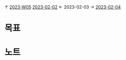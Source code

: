 
↑ [2023-W05](2023-W05.md)
[2023-02-02](2023-02-02.md) ← 2023-02-03 → [2023-02-04](2023-02-04.md)


# 목표



# 노트




